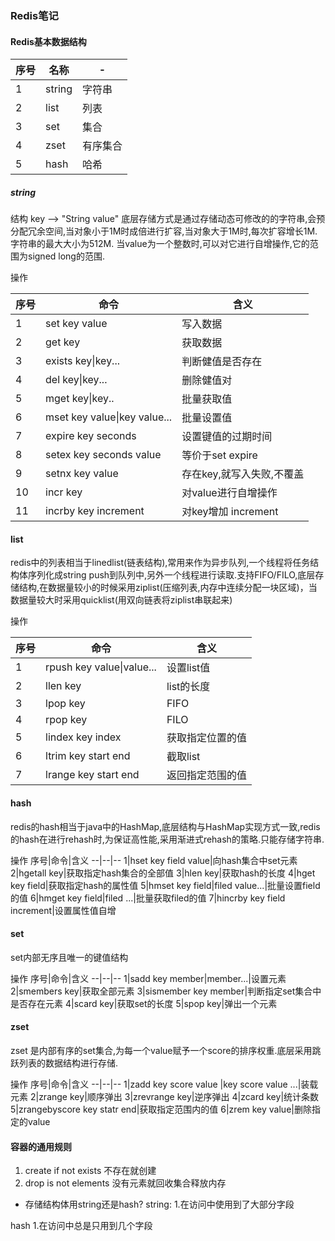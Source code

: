 ### Redis笔记

#### Redis基本数据结构

序号|名称|-
--|--|--
1|string|字符串
2|list|列表
3|set|集合
4|zset|有序集合
5|hash|哈希

##### string
 结构 key --> "String value"
 底层存储方式是通过存储动态可修改的的字符串,会预分配冗余空间,当对象小于1M时成倍进行扩容,当对象大于1M时,每次扩容增长1M.字符串的最大大小为512M.
 当value为一个整数时,可以对它进行自增操作,它的范围为signed long的范围.

 操作

 序号|命令|含义
 --|--|--
 1|set key value|写入数据
 2|get key|获取数据
 3|exists key\|key...|判断健值是否存在
 4|del key\|key...|删除健值对
 5|mget key\|key..|批量获取值
 6|mset key value\|key value...|批量设置值
 7|expire key seconds|设置键值的过期时间
 8|setex key seconds value| 等价于set expire
 9|setnx key value|存在key,就写入失败,不覆盖
10|incr key|对value进行自增操作
11|incrby key increment|对key增加 increment

#### list

redis中的列表相当于linedlist(链表结构),常用来作为异步队列,一个线程将任务结构体序列化成string push到队列中,另外一个线程进行读取.支持FIFO/FILO,底层存储结构,在数据量较小的时候采用ziplist(压缩列表,内存中连续分配一块区域)，当数据量较大时采用quicklist(用双向链表将ziplist串联起来)

操作

 序号|命令|含义
 --|--|--
1|rpush key value\|value... |设置list值
2|llen key| list的长度
3|lpop key|FIFO
4|rpop key|FILO
5|lindex key index|获取指定位置的值
6|ltrim key start end|截取list
7|lrange key start end|返回指定范围的值

#### hash
 redis的hash相当于java中的HashMap,底层结构与HashMap实现方式一致,redis的hash在进行rehash时,为保证高性能,采用渐进式rehash的策略.只能存储字符串.

 操作
 序号|命令|含义
 --|--|--
 1|hset key field value|向hash集合中set元素
 2|hgetall key|获取指定hash集合的全部值
 3|hlen key|获取hash的长度
 4|hget key field|获取指定hash的属性值
 5|hmset key field\|filed value...|批量设置field的值
 6|hmget key field\|filed ...|批量获取filed的值
 7|hincrby key field increment|设置属性值自增

 #### set
   set内部无序且唯一的键值结构

操作
 序号|命令|含义
 --|--|--
 1|sadd key member\|member...|设置元素
 2|smembers key|获取全部元素
 3|sismember key member|判断指定set集合中是否存在元素
 4|scard key|获取set的长度
 5|spop key|弹出一个元素

#### zset
 zset 是内部有序的set集合,为每一个value赋予一个score的排序权重.底层采用跳跃列表的数据结构进行存储.
  
  操作
   序号|命令|含义
 --|--|--
 1|zadd key score value \|key score value ...|装载元素
 2|zrange key|顺序弹出
 3|zrevrange key|逆序弹出
 4|zcard key|统计条数
 5|zrangebyscore key statr end|获取指定范围内的值
 6|zrem key value|删除指定的value
 
 #### 容器的通用规则
  1. create if not exists 不存在就创建
  2. drop is not elements 没有元素就回收集合释放内存

  - 存储结构体用string还是hash?
   string:
   1.在访问中使用到了大部分字段
   
   hash
   1.在访问中总是只用到几个字段
   





 
